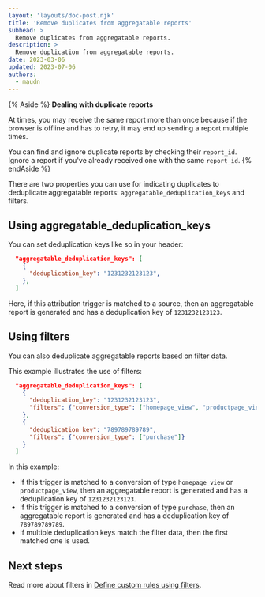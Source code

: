 ```yaml
---
layout: 'layouts/doc-post.njk'
title: 'Remove duplicates from aggregatable reports'
subhead: >
  Remove duplicates from aggregatable reports.
description: >
  Remove duplication from aggregatable reports.
date: 2023-03-06
updated: 2023-07-06
authors:
  - maudn
---
```


{% Aside %}
**Dealing with duplicate reports** 

At times, you may receive the same report more than once because if the browser is offline and has to retry, it may end up sending a report multiple times.

You can find and ignore duplicate reports by checking their `report_id`.
Ignore a report if you've already received one with the same `report_id`.
{% endAside %}


There are two properties you can use for indicating duplicates to deduplicate aggregatable reports: `aggregatable_deduplication_keys` and filters.

## Using aggregatable_deduplication_keys

You can set deduplication keys like so in your header:

```json
  "aggregatable_deduplication_keys": [
    {
      "deduplication_key": "1231232123123",
    },
  ]
```

Here, if this attribution trigger is matched to a source, then an aggregatable report is generated and has a deduplication key of `1231232123123`.

## Using filters

You can also deduplicate aggregatable reports based on filter data.

This example illustrates the use of filters:

```json
  "aggregatable_deduplication_keys": [
    {
      "deduplication_key": "1231232123123",
      "filters": {"conversion_type": ["homepage_view", "productpage_view"]}
    },
    {
      "deduplication_key": "789789789789",
      "filters": {"conversion_type": ["purchase"]}
    }
  ]
```
In this example:

* If this trigger is matched to a conversion of type `homepage_view` or `productpage_view`, then an aggregatable report is generated and has a deduplication key of `1231232123123`.
* If this trigger is matched to a conversion of type `purchase`, then an aggregatable report is generated and has a deduplication key of `789789789789`.
* If multiple deduplication keys match the filter data, then the first matched one is used.

## Next steps

Read more about filters in [Define custom rules using filters](/docs/privacy-sandbox/attribution-reporting/define-filters/).